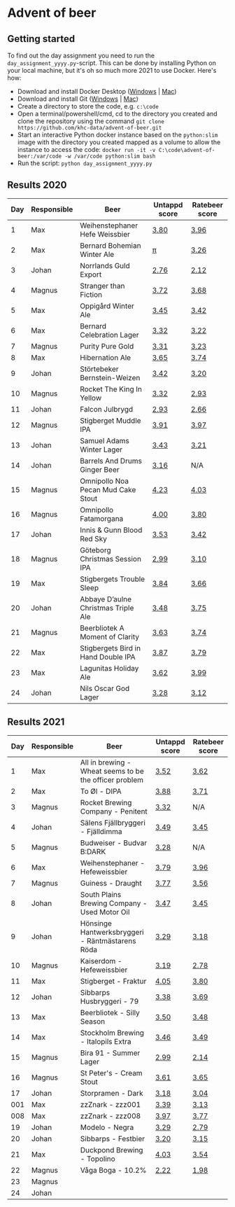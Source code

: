 # Advent of beer

## Getting started

To find out the day assignment you need to run the `day_assignment_yyyy.py`-script. This can be done by installing Python on your local machine, but it's oh so much more 2021 to use Docker. Here's how:
- Download and install Docker Desktop ([Windows](http://https://hub.docker.com/editions/community/docker-ce-desktop-windows "Windows") | [Mac](https://docs.docker.com/docker-for-mac/install/ "Mac"))
- Download and install Git ([Windows](https://gitforwindows.org/ "Windows") | [Mac](https://git-scm.com/download/mac "Mac"))
- Create a directory to store the code, e.g. `c:\code`
- Open a terminal/powershell/cmd, cd to the directory you created and clone the repository using the command `git clone https://github.com/khc-data/advent-of-beer.git`
- Start an interactive Python docker instance based on the `python:slim` image with the directory you created mapped as a volume to allow the instance to access the code: `docker run -it -v C:\code\advent-of-beer:/var/code -w /var/code python:slim bash`
- Run the script: `python day_assignment_yyyy.py`

## Results 2020

| Day | Responsible | Beer | Untappd score | Ratebeer score |
| --- | --- | --- | --- | --- |
| 1 | Max | Weihenstephaner Hefe Weissbier | [3.80](https://untappd.com/b/bayerische-staatsbrauerei-weihenstephan-weihenstephaner-hefeweissbier/8745) | [3.96](https://www.ratebeer.com/beer/weihenstephaner-hefeweissbier/1156/) |
| 2 | Max | Bernard Bohemian Winter Ale | [π](https://untappd.com/b/bernard-family-brewery-bohemian-winter-ale/1294417) | [3.26](https://www.ratebeer.com/beer/bernard-bohemian-ale-16/279996/) |
| 3 | Johan | Norrlands Guld Export | [2.76](https://untappd.com/b/spendrups-bryggeri-norrlands-guld-export/8267) | [2.12](https://www.ratebeer.com/Ratings/Beer/Beer-Ratings.asp?BeerID=9671) |
| 4 | Magnus | Stranger than Fiction | [3.72](https://untappd.com/b/collective-arts-brewing-stranger-than-fiction/1009922) | [3.68](https://www.ratebeer.com/Ratings/Beer/Beer-Ratings.asp?BeerID=325758) |
| 5 | Max | Oppigård Winter Ale | [3.45](https://untappd.com/b/oppigards-bryggeri-winter-ale/12168) | [3.42](https://www.ratebeer.com/beer/oppigards-winter-ale/39203/) |
| 6 | Max | Bernard Celebration Lager | [3.32](https://untappd.com/b/bernard-family-brewery-celebration-lager-svatecni-lezak/14628) | [3.22](https://www.ratebeer.com/beer/bernard-svatecni-lezak-12-celebration-lager-12/26766/) |
| 7 | Magnus | Purity Pure Gold | [3.31](https://untappd.com/b/purity-brewing-co-england-pure-gold/6445) | [3.23](https://www.ratebeer.com/beer/purity-pure-gold/54329/) |
| 8 | Max | Hibernation Ale | [3.65](https://untappd.com/b/great-divide-brewing-company-hibernation-ale/414) | [3.74](https://www.ratebeer.com/beer/great-divide-hibernation-ale/1653/) |
| 9 | Johan | Störtebeker Bernstein-Weizen | [3.42](https://untappd.com/b/stortebeker-braumanufaktur-bernstein-weizen/29780) | [3.20](https://www.ratebeer.com/beer/stoertebeker-bernstein-weizen/39881/) |
| 10 | Magnus | Rocket The King In Yellow | [3.32](https://untappd.com/b/rocket-brewing-company-the-king-in-yellow/3161442) | [2.93](https://www.ratebeer.com/beer/rocket-the-king-in-yellow/754185/) |
| 11 | Johan | Falcon Julbrygd | [2.93](https://untappd.com/b/carlsberg-sverige-falcon-julbrygd/97541) | [2.66](https://www.ratebeer.com/beer/falcon-juloel-julbrygd/19971/) |
| 12 | Magnus | Stigberget Muddle IPA | [3.91](https://untappd.com/b/stigbergets-bryggeri-muddle/1905809) | [3.97](https://www.ratebeer.com/beer/stigbergets-muddle/479461/) |
| 13 | Johan | Samuel Adams Winter Lager | [3.43](https://untappd.com/b/boston-beer-company-samuel-adams-winter-lager/3919) | [3.21](https://www.ratebeer.com/beer/samuel-adams-winter-lager/168/) |
| 14 | Johan | Barrels And Drums Ginger Beer | [3.16](https://untappd.com/b/barrels-and-drums-ginger-beer/2679469) | N/A |
| 15 | Magnus | Omnipollo Noa Pecan Mud Cake Stout | [4.23](https://untappd.com/b/omnipollo-noa-pecan-mud-cake-stout/1046298) | [4.03](https://www.ratebeer.com/beer/omnipollo-noa-pecan-mud-cake-double-barrel/409868/) |
| 16 | Magnus | Omnipollo Fatamorgana | [4.00](https://untappd.com/b/omnipollo-fatamorgana/477842) | [3.80](https://untappd.com/b/omnipollo-fatamorgana/477842) |
| 17 | Johan | Innis & Gunn Blood Red Sky | [3.53](https://untappd.com/b/innis-and-gunn-blood-red-sky/2335869) | [3.42](https://www.ratebeer.com/beer/innis-and-gunn-blood-red-sky/561004/) |
| 18 | Magnus | Göteborg Christmas Session IPA | [2.99](https://untappd.com/b/goteborgs-nya-bryggeri-christmas-session-ipa/2364082) | [3.10](https://www.ratebeer.com/beer/goeteborgs-christmas-session-ipa/564296/) |
| 19 | Max | Stigbergets Trouble Sleep | [3.84](https://untappd.com/b/stigbergets-bryggeri-trouble-sleep/2809562) | [3.66](https://www.ratebeer.com/beer/stigbergets-trouble-sleep/658382/) |
| 20 | Johan | Abbaye D’aulne Christmas Triple Ale | [3.48](https://untappd.com/b/brasserie-de-l-abbaye-d-aulne-abbaye-d-aulne-christmas-triple-ale/4082926) | [3.75](https://www.ratebeer.com/beer/de-l-abbaye-d-aulne-biere-de-noel/878392/) |
| 21 | Magnus | Beerbliotek A Moment of Clarity | [3.63](https://untappd.com/b/beerbliotek-a-moment-of-clarity/1920392) | [3.74](https://www.ratebeer.com/beer/beerbliotek-a-moment-of-clarity/485750/) |
| 22 | Max | Stigbergets Bird in Hand Double IPA | [3.87](https://untappd.com/b/stigbergets-bryggeri-bird-in-hand/2866271) | [3.79](https://www.ratebeer.com/beer/stigbergets-bird-in-hand/670436/) |
| 23 | Max | Lagunitas Holiday Ale | [3.62](https://untappd.com/b/lagunitas-brewing-company-lagunitas-sucks-holiday-ale-2020/4036799) | [3.99](https://www.ratebeer.com/beer/lagunitas-sucks/158433/) |
| 24 | Johan | Nils Oscar God Lager | [3.28](https://untappd.com/b/nils-oscar-god-lager/7816) | [3.12](https://www.ratebeer.com/Ratings/Beer/Beer-Ratings.asp?BeerID=6135) |

## Results 2021

| Day | Responsible | Beer | Untappd score | Ratebeer score |
| --- | --- | --- | --- | --- |
| 1 | Max | All in brewing - Wheat seems to be the officer problem| [3.52](https://untappd.com/b/all-in-brewing-wheat-seems-to-be-the-officer-problem-citra-and-sabro/4385766)| [3.62](https://www.ratebeer.com/beer/all-in-brewing-stigbergets-wheat-seems-to-be-the-officer-problem-yellow-green/270492/) |
| 2 | Max | To Øl - DIPA | [3.88](https://untappd.com/b/to-ol-dipa/4028211) | [3.71](https://www.ratebeer.com/beer/to-ol-dipa/871943/) |
| 3 | Magnus | Rocket Brewing Company - Penitent | [3.32](https://untappd.com/b/rocket-brewing-company-penitent/4318476) | N/A |
| 4 | Johan | Sälens Fjällbryggeri - Fjälldimma | [3.49](https://untappd.com/b/salens-fjallbryggeri-fjalldimma/4185911) | [3.45](https://www.ratebeer.com/beer/saelens-fjaelldimma/919397/) |
| 5 | Magnus | Budweiser - Budvar B:DARK| [3.28](https://untappd.com/b/budejovicky-budvar-budweiser-budvar-b-dark-czechvar-b-dark/39819) | N/A |
| 6 | Max | Weihenstephaner - Hefeweissbier | [3.79](https://untappd.com/b/bayerische-staatsbrauerei-weihenstephan-weihenstephaner-hefeweissbier/8745) | [3.96](https://www.ratebeer.com/beer/weihenstephaner-hefeweissbier/1156/) |
| 7 | Magnus | Guiness - Draught | [3.77](https://untappd.com/b/guinness-guinness-draught/4473) | [3.56](https://www.ratebeer.com/beer/guinness-draught/1267/) |
| 8 | Johan | South Plains Brewing Company - Used Motor Oil | [3.47](https://untappd.com/b/south-plains-brewing-company-used-motor-oil/2001994) | [3.45](https://www.ratebeer.com/beer/south-plains-used-motor-oil/498477/) |
| 9 | Johan | Hönsinge Hantwerksbryggeri - Räntmästarens Röda | [3.29](https://untappd.com/b/honsinge-hantwerksbryggeri-rantmastarens-roda/696757) | [3.18](https://www.ratebeer.com/beer/hoensinge-raentmaestarens-roeda/323994/) |
| 10 | Magnus | Kaiserdom - Hefeweissbier | [3.19](https://untappd.com/b/privatbrauerei-kaiserdom-hefe-weissbier/15252) | [2.78](https://www.ratebeer.com/beer/kaiserdom-hefe-weissbier/117954/) |
| 11 | Max | Stigberget - Fraktur | [4.05](https://untappd.com/b/stigbergets-bryggeri-fraktur/4283581) | [3.80](https://www.ratebeer.com/beer/stigbergets-fraktur/926326/) |
| 12 | Johan | Sibbarps Husbryggeri - 79 | [3.38](https://untappd.com/b/sibbarps-husbryggeri-79/3985701) | [3.69](https://www.ratebeer.com/beer/sibbarps-79/865394/) |
| 13 | Max | Beerbliotek - Silly Season| [3.50](https://untappd.com/b/beerbliotek-silly-season/4555167) | [3.48](https://www.ratebeer.com/beer/beerbliotek-silly-season/966725/) |
| 14 | Max | Stockholm Brewing - Italopils Extra | [3.46](https://untappd.com/b/stockholm-brewing-co-italopils-extra/4228123) | [3.49](https://www.ratebeer.com/beer/stockholm-italopils-extra/919653/) |
| 15 | Magnus | Bira 91 - Summer Lager | [2.99](https://untappd.com/b/bira-91-bira-91-blonde/981756) | [2.14](https://www.ratebeer.com/brewers/cerana-beverages/22029/) |
| 16 | Magnus | St Peter's - Cream Stout | [3.61](https://untappd.com/b/st-peter-s-brewery-co-cream-stout/797) | [3.65](https://www.ratebeer.com/beer/st-peter-s-cream-stout-bottled/5301/) |
| 17 | Johan | Storpramen - Dark | [3.18](https://untappd.com/b/pivovary-staropramen-staropramen-dark-beer-cerny-lezak/130017) | [3.04](https://www.ratebeer.com/beer/staropramen-cerny-dark-temne/4791/) |
| 001 | Max | zzZnark - zzz001 | [3.39](https://untappd.com/b/zzz-zzznark-zzz001/4130698) | [3.13](https://www.ratebeer.com/beer/zzz001/892407/) |
| 008 | Max | zzZnark - zzz008 | [3.97](https://untappd.com/b/zzz-zzznark-zzz008/4223949) | [3.77](https://www.ratebeer.com/beer/zzz008/915315/) |
| 19 | Johan | Modelo - Negra | [3.29](https://untappd.com/b/grupo-modelo-modelo-negra/5852) | [2.79](https://www.ratebeer.com/beer/modelo-negra/745/) |
| 20 | Johan | Sibbarps - Festbier | [3.20](https://untappd.com/b/sibbarps-husbryggeri-festbier/1663726) | [3.15](https://www.ratebeer.com/beer/sibbarps-festbier/457934/) |
| 21 | Max | Duckpond Brewing - Topolino | [4.03](https://untappd.com/b/duckpond-brewing-topolino/3832316) | [3.54](https://www.ratebeer.com/beer/duckpond-topolino/853766/) |
| 22 | Magnus | Våga Boga - 10.2% | [2.22](https://untappd.com/b/three-towns-independent-brewers-arboga-extra-stark-10-2/53125) | [1.98](https://www.ratebeer.com/beer/arboga-10-2/12495/) |
| 23 | Magnus | | | |
| 24 | Johan | | | |
